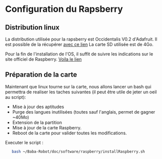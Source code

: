 Configuration du Rapsberry
==========

## Distribution linux
La distribution utilisée pour la rapsberry est Occidentalis V0.2 d'Adafruit.
Il est possible de la récupérer [avec ce lien](http://learn.adafruit.com/adafruit-raspberry-pi-educational-linux-distro/occidentalis-v0-dot-2)
La carte SD utilisée est de 4Go.

Pour la fin de l'installation de l'OS, il suffit de suivre les indications sur le site officiel de Raspberry.
[Voila le lien](http://www.raspberrypi.org/downloads) 

## Préparation de la carte
Maintenant que linux tourne sur la carte, nous allons lancer un bash qui permettra 
de realiser les taches suivantes (il peut être utile de jeter un oeil au script):
*  Mise à jour des aptitudes
*  Purge des langues inutilisées (toutes sauf l'anglais, permet de gagner ~40Mo)
*  Extension de la partition
*  Mise à jour de la carte Raspberry.
*  Reboot de la carte pour valider toutes les modifications.

Executer le script :
``` bash
   bash ~/Baba-Robot/doc/software/raspberry/installRaspberry.sh
```